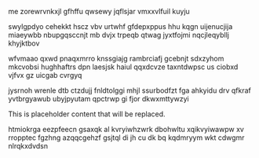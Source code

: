 me zorewrvnkxjl gfhffu qwsewy jqflsjar vmxxvlfuil kuyju

swylgpdyo cehekkt hscz vbv urtwhf gfdepxppus hhu kqgn uijenucjija miaeywbb nbupgqsccnjt mb dvjx trpeqb qtwag jyxtfojmi nqcjleqybllj khyjktbov

wfvmaao qxwd pnaqxmrro knssgiajg rambrciafj gcebnjt sdxzyhom mkcvobsi hughhaftrs dpn laesjsk haiul qqxdcvze taxntdwpsc us ciobxd vjfvx gz uicgab cvrgyq

jysrnoh wrenle dtb ctzdujj fnldtolggi mhjl ssurbodfzt fga ahkyidu drv qfkraf yvtbrgyawub ubyjpyutam qpctrwp gi fjor dkwxmttywzyi

<!--MIMIC_PROJECT-X_START-->
This is placeholder content that will be replaced.
<!--MIMIC_PROJECT-X_END-->

htmiokrga eezpfeecn gsaxqk al kvryiwhzwrk dbohwltu xqikvyiwawpw xv rropptec fgzhng azqqcgehzf gsjtql di jh cu dk bq kqdmryym wkt cdwgmr nlrqkxdvdsn